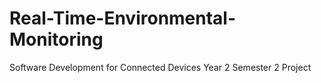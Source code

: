 # Real-Time-Environmental-Monitoring
Software Development for Connected Devices Year 2 Semester 2 Project
